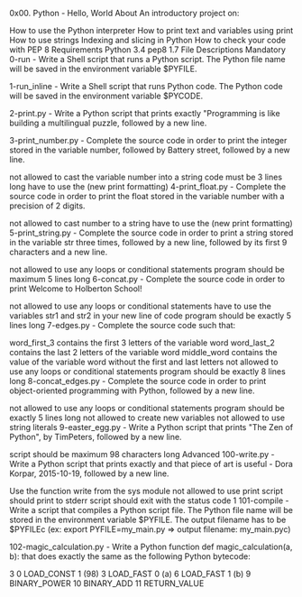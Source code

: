 0x00. Python - Hello, World
About
An introductory project on:

How to use the Python interpreter
How to print text and variables using print
How to use strings
Indexing and slicing in Python
How to check your code with PEP 8
Requirements
Python 3.4
pep8 1.7
File Descriptions
Mandatory
0-run - Write a Shell script that runs a Python script. The Python file name will be saved in the environment variable $PYFILE.

1-run_inline - Write a Shell script that runs Python code. The Python code will be saved in the environment variable $PYCODE.

2-print.py - Write a Python script that prints exactly "Programming is like building a multilingual puzzle, followed by a new line.

3-print_number.py - Complete the source code in order to print the integer stored in the variable number, followed by Battery street, followed by a new line.

not allowed to cast the variable number into a string
code must be 3 lines long
have to use the (new print formatting)
4-print_float.py - Complete the source code in order to print the float stored in the variable number with a precision of 2 digits.

not allowed to cast number to a string
have to use the (new print formatting)
5-print_string.py - Complete the source code in order to print a string stored in the variable str three times, followed by a new line, followed by its first 9 characters and a new line.

not allowed to use any loops or conditional statements
program should be maximum 5 lines long
6-concat.py - Complete the source code in order to print Welcome to Holberton School!

not allowed to use any loops or conditional statements
have to use the variables str1 and str2 in your new line of code
program should be exactly 5 lines long
7-edges.py - Complete the source code such that:

word_first_3 contains the first 3 letters of the variable word
word_last_2 contains the last 2 letters of the variable word
middle_word contains the value of the variable word without the first and last letters
not allowed to use any loops or conditional statements
program should be exactly 8 lines long
8-concat_edges.py - Complete the source code in order to print object-oriented programming with Python, followed by a new line.

not allowed to use any loops or conditional statements
program should be exactly 5 lines long
not allowed to create new variables
not allowed to use string literals
9-easter_egg.py - Write a Python script that prints "The Zen of Python", by TimPeters, followed by a new line.

script should be maximum 98 characters long
Advanced
100-write.py - Write a Python script that prints exactly and that piece of art is useful - Dora Korpar, 2015-10-19, followed by a new line.

Use the function write from the sys module
not allowed to use print
script should print to stderr
script should exit with the status code 1
101-compile - Write a script that compiles a Python script file. The Python file name will be stored in the environment variable $PYFILE. The output filename has to be $PYFILEc (ex: export PYFILE=my_main.py => output filename: my_main.pyc)

102-magic_calculation.py - Write a Python function def magic_calculation(a, b): that does exactly the same as the following Python bytecode:

 3		0 LOAD_CONST               1 (98)
              	3 LOAD_FAST                0 (a)
              	6 LOAD_FAST                1 (b)
              	9 BINARY_POWER
             	10 BINARY_ADD
             	11 RETURN_VALUE

